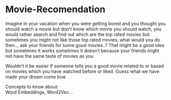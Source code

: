 # Movie-Recomendation
Imagine In your vacation when you were getting bored and you thought you should watch a movie but don’t know which movie you should watch, you would rather search and find out which are the top rated movies but sometimes you might not like those top rated movies, what would you do then.., ask your friends for some good movies..? That might be a good idea but sometimes it works sometimes it doesn’t because your friends might not have the same taste of movies as you

Wouldn’t it be easier if someone tells you a good movie related to or based on movies which you have watched before or liked. Guess what we have made your dream come true

Concepts to know about:<br>
Word Embeddings, Word2Vec...
